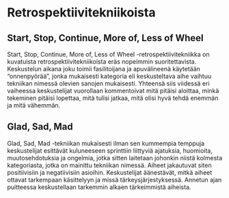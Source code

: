 # Retrospektiivitekniikoista

## Start, Stop, Continue, More of, Less of Wheel 

Start, Stop, Continue, More of, Less of Wheel -retrospektiivitekniikka on kuvatuista retrospektiivitekniikoista eräs nopeimmin suoritettavista. 
Keskustelun aikana joku toimii fasilitoijana ja apuvälineenä käytetään “onnenpyörää”, jonka mukaisesti kategoria eli keskusteltava aihe vaihtuu tekniikan nimessä olevien sanojen mukaisesti. 
Yhteensä siis viidessä eri vaiheessa keskustelijat vuorollaan kommentoivat mitä pitäisi aloittaa, minkä tekeminen pitäisi lopettaa, mitä tulisi jatkaa, mitä olisi hyvä tehdä enemmän ja mitä vähemmän.

## Glad, Sad, Mad

Glad, Sad, Mad -tekniikan mukaisesti ilman sen kummempia temppuja keskustelijat esittävät kuluneeseen sprinttiin liittyviä ajatuksia, huomioita, muutosehdotuksia ja ongelmia, jotka sitten laitetaan johonkin niistä kolmesta kategoriasta, jotka on mainittu tekniikan nimessä. 
Aiheet jakautuvat siten positiivisiin ja negatiivisiin asioihin. Keskustelijat äänestävät, mitkä aiheet ottavat tarkempaan käsittelyyn ja missä tärkeysjärjestyksessä. 
Annetun ajan puitteessa keskustellaan tarkemmin alkaen tärkeimmistä aiheista.
